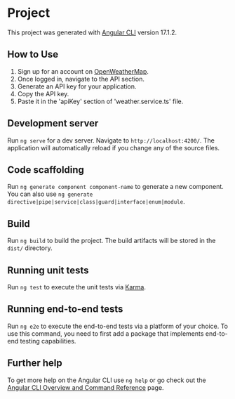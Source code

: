 # Project

This project was generated with [Angular CLI](https://github.com/angular/angular-cli) version 17.1.2.

## How to Use

1. Sign up for an account on [OpenWeatherMap](https://openweathermap.org/).
2. Once logged in, navigate to the API section.
3. Generate an API key for your application.
4. Copy the API key.
5. Paste it in the 'apiKey' section of 'weather.service.ts' file.

## Development server

Run `ng serve` for a dev server. Navigate to `http://localhost:4200/`. The application will automatically reload if you change any of the source files.

## Code scaffolding

Run `ng generate component component-name` to generate a new component. You can also use `ng generate directive|pipe|service|class|guard|interface|enum|module`.

## Build

Run `ng build` to build the project. The build artifacts will be stored in the `dist/` directory.

## Running unit tests

Run `ng test` to execute the unit tests via [Karma](https://karma-runner.github.io).

## Running end-to-end tests

Run `ng e2e` to execute the end-to-end tests via a platform of your choice. To use this command, you need to first add a package that implements end-to-end testing capabilities.

## Further help

To get more help on the Angular CLI use `ng help` or go check out the [Angular CLI Overview and Command Reference](https://angular.io/cli) page.
